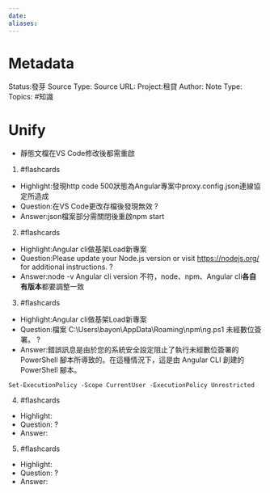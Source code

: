 ```yaml
---
date:
aliases:
---
```

# Metadata
Status:發芽
Source Type:
Source URL:
Project:租貸
Author:
Note Type:
Topics:
#知識 

# Unify
- 靜態文檔在VS Code修改後都需重啟


1. #flashcards 
- Highlight:發現http code 500狀態為Angular專案中proxy.config.json連線協定所造成
- Question:在VS Code更改存檔後發現無效
?
- Answer:json檔案部分需關閉後重啟npm start

2. #flashcards 
- Highlight:Angular cli做基架Load新專案
- Question:Please update your Node.js version or visit https://nodejs.org/ for additional instructions.
?
- Answer:node -v Angular cli version 不符，node、npm、Angular cli**各自有版本**都要調整一致

3. #flashcards 
- Highlight:Angular cli做基架Load新專案
- Question:檔案 C:\Users\bayon\AppData\Roaming\npm\ng.ps1 未經數位簽署。
?
- Answer:錯誤訊息是由於您的系統安全設定阻止了執行未經數位簽署的 PowerShell 腳本所導致的。在這種情況下，這是由 Angular CLI 創建的 PowerShell 腳本。
```
Set-ExecutionPolicy -Scope CurrentUser -ExecutionPolicy Unrestricted
```


4. #flashcards 
- Highlight:
- Question:
?
- Answer:

5. #flashcards 
- Highlight:
- Question:
?
- Answer:
